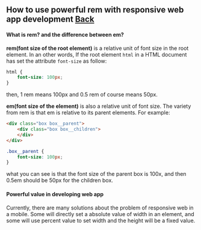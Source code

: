 ## How to use powerful rem with responsive web app development [Back](./qa.md)

#### What is rem? and the difference between em?

**rem(font size of the root element)** is a relative unit of font size in the root element. In an other words, If the root element `html` in a HTML document has set the attribute `font-size` as follow:

```css
html {
    font-size: 100px;
}
```

then, 1 rem means 100px and 0.5 rem of course means 50px.

**em(font size of the element)** is also a relative unit of font size. The variety from rem is that em is relative to its parent elements. For example:

```html
<div class="box box__parent">
    <div class="box box__children">
    </div>
</div>
```

```css
.box__parent {
    font-size: 100px;
}
```

what you can see is that the font size of the parent box is 100x, and then 0.5em should be 50px for the children box.

#### Powerful value in developing web app

Currently, there are many solutions about the problem of responsive web in a mobile. Some will directly set a absolute value of width in an element, and some will use percent value to set width and the height will be a fixed value.